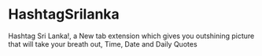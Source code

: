 # HashtagSrilanka
Hashtag Sri Lanka!, a New tab extension which gives you outshining picture that will take your breath out, Time, Date and Daily Quotes

